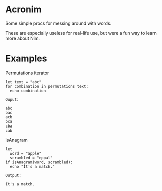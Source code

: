 # Acronim
Some simple procs for messing around with words.

These are especially useless for real-life use, but were a fun way to learn more about Nim.

# Examples

Permutations iterator

    let text = "abc"
    for combination in permutations text:
      echo combination
    
    Ouput:
    
    abc
    bac
    acb
    bca
    cba
    cab
    
isAnagram

    let 
      word = "apple"
      scrambled = "eppal"
    if isAnagram(word, scrambled):
      echo "It's a match."
      
    Output:
    
    It's a match.

